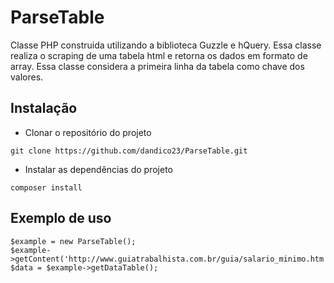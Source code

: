 # ParseTable

Classe PHP construida utilizando a biblioteca Guzzle e hQuery. Essa classe realiza o scraping de uma tabela html e retorna os dados em formato de array. Essa classe considera a primeira linha da tabela como chave dos valores.

## Instalação

- Clonar o repositório do projeto
```
git clone https://github.com/dandico23/ParseTable.git
```
- Instalar as dependências do projeto

```
composer install
```


## Exemplo de uso

```
$example = new ParseTable();
$example->getContent('http://www.guiatrabalhista.com.br/guia/salario_minimo.htm');
$data = $example->getDataTable();
```
